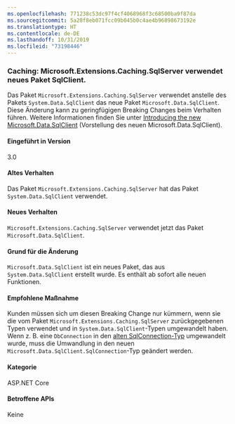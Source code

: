 ```yaml
---
ms.openlocfilehash: 771238c53dc97f4cf4068968f3c68500ba9f87da
ms.sourcegitcommit: 5a28f8eb071fcc09b045b0c4ae4b96898673192e
ms.translationtype: HT
ms.contentlocale: de-DE
ms.lasthandoff: 10/31/2019
ms.locfileid: "73198446"
---
```

### <a name="caching-microsoftextensionscachingsqlserver-uses-new-sqlclient-package"></a>Caching: Microsoft.Extensions.Caching.SqlServer verwendet neues Paket SqlClient.

Das Paket `Microsoft.Extensions.Caching.SqlServer` verwendet anstelle des Pakets `System.Data.SqlClient` das neue Paket `Microsoft.Data.SqlClient`. Diese Änderung kann zu geringfügigen Breaking Changes beim Verhalten führen. Weitere Informationen finden Sie unter [Introducing the new Microsoft.Data.SqlClient](https://devblogs.microsoft.com/dotnet/introducing-the-new-microsoftdatasqlclient/) (Vorstellung des neuen Microsoft.Data.SqlClient).

#### <a name="version-introduced"></a>Eingeführt in Version

3.0

#### <a name="old-behavior"></a>Altes Verhalten

Das Paket `Microsoft.Extensions.Caching.SqlServer` hat das Paket `System.Data.SqlClient` verwendet.

#### <a name="new-behavior"></a>Neues Verhalten

`Microsoft.Extensions.Caching.SqlServer` verwendet jetzt das Paket `Microsoft.Data.SqlClient`.

#### <a name="reason-for-change"></a>Grund für die Änderung

`Microsoft.Data.SqlClient` ist ein neues Paket, das aus `System.Data.SqlClient` erstellt wurde. Es enthält ab sofort alle neuen Funktionen.

#### <a name="recommended-action"></a>Empfohlene Maßnahme

Kunden müssen sich um diesen Breaking Change nur kümmern, wenn sie die vom Paket `Microsoft.Extensions.Caching.SqlServer` zurückgegebenen Typen verwendet und in `System.Data.SqlClient`-Typen umgewandelt haben. Wenn z. B. eine `DbConnection` in den [alten SqlConnection-Typ](xref:System.Data.SqlClient.SqlConnection) umgewandelt wurde, muss die Umwandlung in den neuen `Microsoft.Data.SqlClient.SqlConnection`-Typ geändert werden.

#### <a name="category"></a>Kategorie

ASP.NET Core

#### <a name="affected-apis"></a>Betroffene APIs

Keine

<!-- 

#### Affected APIs

Not detectable via API analysis

-->
